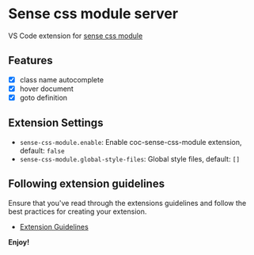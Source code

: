 # Sense css module server

VS Code extension for [sense css module](https://github.com/solidjs-sense/vite-plugin-sense-css-module)

## Features

- [x] class name autocomplete
- [x] hover document
- [x] goto definition

## Extension Settings

- `sense-css-module.enable`: Enable coc-sense-css-module extension, default: `false`
- `sense-css-module.global-style-files`: Global style files, default: `[]`

## Following extension guidelines

Ensure that you've read through the extensions guidelines and follow the best practices for creating your extension.

* [Extension Guidelines](https://code.visualstudio.com/api/references/extension-guidelines)

**Enjoy!**
